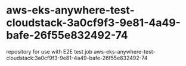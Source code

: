 # aws-eks-anywhere-test-cloudstack-3a0cf9f3-9e81-4a49-bafe-26f55e832492-74
repository for use with E2E test job aws-eks-anywhere-test-cloudstack:3a0cf9f3-9e81-4a49-bafe-26f55e832492-74
